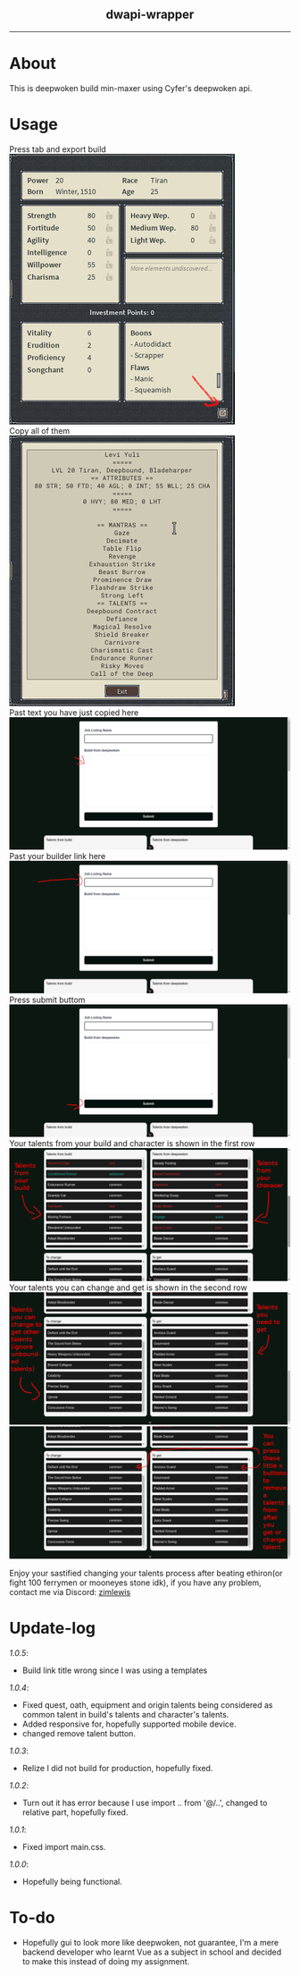 <div align="center">
    <h2>dwapi-wrapper</h2>
    <hr>
</div>

# About
This is deepwoken build min-maxer using Cyfer's deepwoken api.

# Usage
Press tab and export build <br />
![export build button](src/assets/export_build_button.png) <br />
Copy all of them <br />
![build text](src/assets/export_text.png) <br />
Past text you have just copied here <br />
![build export filed](src/assets/dw_build_text.png) <br />
Past your builder link here<br />
![builder link filed](src/assets/builder_link.png) <br />
Press submit buttom <br />
![submit button](src/assets/press_submit.png) <br />
Your talents from your build and character is shown in the first row <br />
![character and build talents](src/assets/tut-talents-build-link.png) <br />
Your talents you can change and get is shown in the second row <br />
![to get and to change talents](src/assets/tut-talents-get-change.png) <br />
![alt text](src/assets/remove_talents.png) <br />

Enjoy your sastified changing your talents process after beating ethiron(or fight 100 ferrymen or mooneyes stone idk), if you have any problem, contact me via Discord: [zimlewis](http://discordapp.com/users/733486464947454034) <br />

# Update-log
*1.0.5*: <br />
 - Build link title wrong since I was using a templates <br />

*1.0.4*: <br />
 - Fixed quest, oath, equipment and origin talents being considered as common talent in build's talents and character's talents. <br />
 - Added responsive for, hopefully supported mobile device. <bt />
 - changed remove talent button. <br />

*1.0.3*:
 - Relize I did not build for production, hopefully fixed. <br />

*1.0.2*:
 - Turn out it has error because I use import .. from '@/..', changed to relative part, hopefully fixed. <br />

*1.0.1*:
 - Fixed import main.css. <br />

*1.0.0*:
 - Hopefully being functional. <br />

# To-do
 - Hopefully gui to look more like deepwoken, not guarantee, I'm a mere backend developer who learnt Vue as a subject in school and decided to make this instead of doing my assignment. <br />

